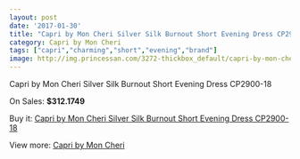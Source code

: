```yaml
---
layout: post
date: '2017-01-30'
title: "Capri by Mon Cheri Silver Silk Burnout Short Evening Dress CP2900-18"
category: Capri by Mon Cheri
tags: ["capri","charming","short","evening","brand"]
image: http://img.princessan.com/3272-thickbox_default/capri-by-mon-cheri-silver-silk-burnout-short-evening-dress-cp2900-18.jpg
---
```

Capri by Mon Cheri Silver Silk Burnout Short Evening Dress CP2900-18

On Sales: **$312.1749**
<a href="https://www.princessan.com/en/capri-by-mon-cheri/1517-capri-by-mon-cheri-silver-silk-burnout-short-evening-dress-cp2900-18.html"><amp-img layout="responsive" width="600" height="600" src="//img.princessan.com/3272-thickbox_default/capri-by-mon-cheri-silver-silk-burnout-short-evening-dress-cp2900-18.jpg" alt="Capri by Mon Cheri Silver Silk Burnout Short Evening Dress CP2900-18 0" /></a>
<a href="https://www.princessan.com/en/capri-by-mon-cheri/1517-capri-by-mon-cheri-silver-silk-burnout-short-evening-dress-cp2900-18.html"><amp-img layout="responsive" width="600" height="600" src="//img.princessan.com/3273-thickbox_default/capri-by-mon-cheri-silver-silk-burnout-short-evening-dress-cp2900-18.jpg" alt="Capri by Mon Cheri Silver Silk Burnout Short Evening Dress CP2900-18 1" /></a>

Buy it: [Capri by Mon Cheri Silver Silk Burnout Short Evening Dress CP2900-18](https://www.princessan.com/en/capri-by-mon-cheri/1517-capri-by-mon-cheri-silver-silk-burnout-short-evening-dress-cp2900-18.html "Capri by Mon Cheri Silver Silk Burnout Short Evening Dress CP2900-18")

View more: [Capri by Mon Cheri](https://www.princessan.com/en/13-capri-by-mon-cheri "Capri by Mon Cheri")